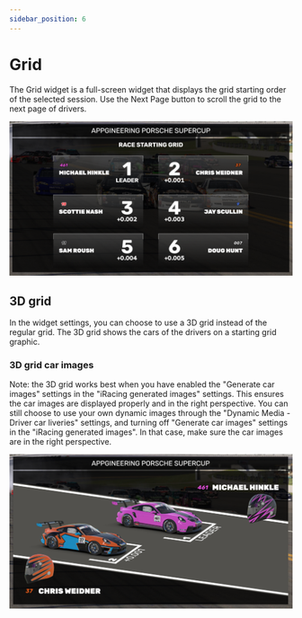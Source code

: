 ```yaml
---
sidebar_position: 6
---
```


# Grid

The Grid widget is a full-screen widget that displays the grid starting order of the selected session. Use the Next Page button to scroll the grid to the next page of drivers.

![Grid](../../static/img/widgets/grid.png)

## 3D grid
In the widget settings, you can choose to use a 3D grid instead of the regular grid. The 3D grid shows the cars of the drivers on a starting grid graphic. 

### 3D grid car images
Note: the 3D grid works best when you have enabled the "Generate car images" settings in the "iRacing generated images" settings. This ensures the car images are displayed properly and in the right perspective. 
You can still choose to use your own dynamic images through the "Dynamic Media - Driver car liveries" settings, and turning off "Generate car images" settings in the "iRacing generated images". In that case, make sure the car images are in the right perspective.

![Grid 3D](../../static/img/widgets/grid3d.png)